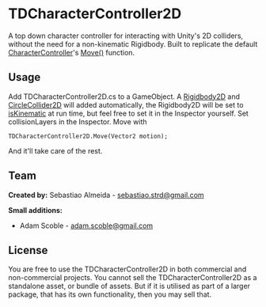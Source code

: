 TDCharacterController2D
===========

A top down character controller for interacting with Unity's 2D colliders, without the need for a non-kinematic Rigidbody. Built to replicate the default [CharacterController](http://docs.unity3d.com/ScriptReference/CharacterController.html)'s [Move()](http://docs.unity3d.com/ScriptReference/CharacterController.Move.html) function.

Usage
-----

Add TDCharacterController2D.cs to a GameObject. A [Rigidbody2D](http://docs.unity3d.com/ScriptReference/Rigidbody2D.html) and [CircleCollider2D](http://docs.unity3d.com/ScriptReference/CircleCollider2D.html) will added automatically, the Rigidbody2D will be set to [isKinematic](http://docs.unity3d.com/ScriptReference/Rigidbody2D-isKinematic.html) at run time, but feel free to set it in the Inspector yourself. Set collisionLayers in the Inspector. Move with

```
TDCharacterController2D.Move(Vector2 motion);
```

And it'll take care of the rest.

Team
-----

**Created by:** Sebastiao Almeida - [sebastiao.strd@gmail.com](mailto:sebastiao.strd@gmail.com)

**Small additions:**
* Adam Scoble - [adam.scoble@gmail.com](mailto:adam.scoble@gmail.com)

License
-----
You are free to use the TDCharacterController2D in both commercial and non-commercial projects. You cannot sell the TDCharacterController2D as a standalone asset, or bundle of assets. But if it is utilised as part of a larger package, that has its own functionality, then you may sell that.
